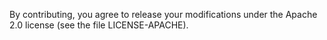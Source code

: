 By contributing, you agree to release your modifications under the Apache 2.0
license (see the file LICENSE-APACHE).
